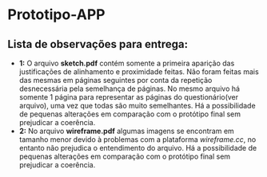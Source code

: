 # Prototipo-APP

## Lista de observações para entrega:

- **1:** O arquivo **sketch.pdf** contém somente a primeira aparição das justificações de alinhamento e proximidade feitas. Não foram feitas mais das mesmas em páginas seguintes por conta da repetição desnecessária pela semelhança de páginas.
No mesmo arquivo há somente 1 página para representar as páginas do questionário(ver arquivo), uma vez que todas são muito semelhantes.
Há a possibilidade de pequenas alterações em comparação com o protótipo final sem prejudicar a coerência.
- **2:** No arquivo **wireframe.pdf** algumas imagens se encontram em tamanho menor devido à problemas com a plataforma *wireframe.cc*, no entanto não prejudica o entendimento do arquivo.
Há a possibilidade de pequenas alterações em comparação com o protótipo final sem prejudicar a coerência.
